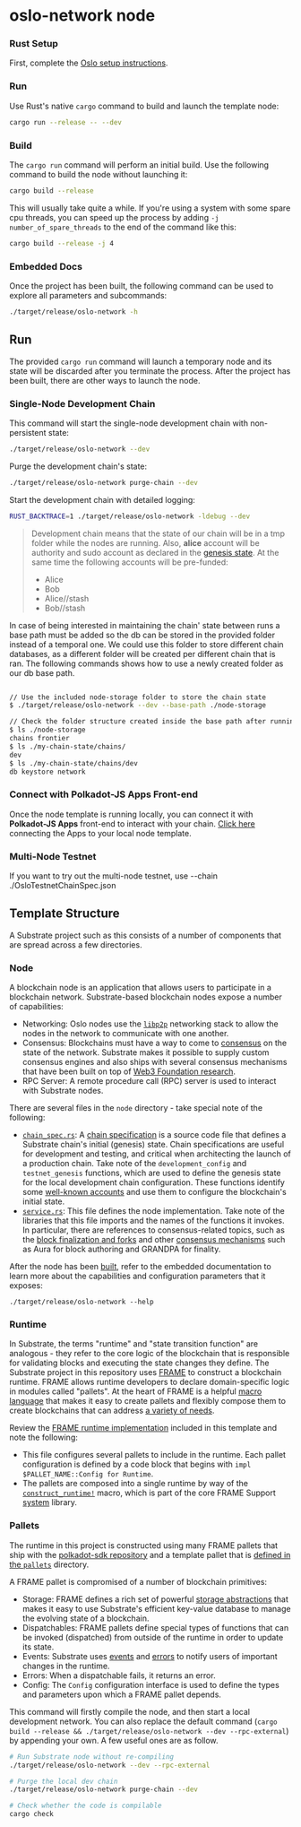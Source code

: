 # oslo-network node

### Rust Setup

First, complete the [Oslo setup instructions](./docs/Oslo-setup-instructions.txt).

### Run

Use Rust's native `cargo` command to build and launch the template node:

```sh
cargo run --release -- --dev
```

### Build

The `cargo run` command will perform an initial build. Use the following command to build the node
without launching it:

```sh
cargo build --release
```
This will usually take quite a while.
If you're using a system with some spare cpu threads, you can speed up the process by adding
`-j number_of_spare_threads` to the end of the command like this:

```sh
cargo build --release -j 4
```

### Embedded Docs

Once the project has been built, the following command can be used to explore all parameters and
subcommands:

```sh
./target/release/oslo-network -h
```

## Run

The provided `cargo run` command will launch a temporary node and its state will be discarded after
you terminate the process. After the project has been built, there are other ways to launch the
node.

### Single-Node Development Chain

This command will start the single-node development chain with non-persistent state:

```bash
./target/release/oslo-network --dev
```

Purge the development chain's state:

```bash
./target/release/oslo-network purge-chain --dev
```

Start the development chain with detailed logging:

```bash
RUST_BACKTRACE=1 ./target/release/oslo-network -ldebug --dev
```

> Development chain means that the state of our chain will be in a tmp folder while the nodes are
> running. Also, **alice** account will be authority and sudo account as declared in the
> [genesis state](https://github.com/drmnana/Oslo/blob/main/node/src/chain_spec.rs#L49).
> At the same time the following accounts will be pre-funded:
> - Alice
> - Bob
> - Alice//stash
> - Bob//stash

In case of being interested in maintaining the chain' state between runs a base path must be added
so the db can be stored in the provided folder instead of a temporal one. We could use this folder
to store different chain databases, as a different folder will be created per different chain that
is ran. The following commands shows how to use a newly created folder as our db base path.

```bash

// Use the included node-storage folder to store the chain state
$ ./target/release/oslo-network --dev --base-path ./node-storage

// Check the folder structure created inside the base path after running the chain
$ ls ./node-storage
chains frontier
$ ls ./my-chain-state/chains/
dev
$ ls ./my-chain-state/chains/dev
db keystore network
```


### Connect with Polkadot-JS Apps Front-end

Once the node template is running locally, you can connect it with **Polkadot-JS Apps** front-end
to interact with your chain. [Click
here](https://explorer.oslocrypto.com/apps/#/explorer?rpc=ws://localhost:9944) connecting the Apps to your
local node template.

### Multi-Node Testnet

If you want to try out the multi-node testnet, use --chain ./OsloTestnetChainSpec.json

## Template Structure

A Substrate project such as this consists of a number of components that are spread across a few
directories.

### Node

A blockchain node is an application that allows users to participate in a blockchain network.
Substrate-based blockchain nodes expose a number of capabilities:

- Networking: Oslo nodes use the [`libp2p`](https://libp2p.io/) networking stack to allow the
  nodes in the network to communicate with one another. 
- Consensus: Blockchains must have a way to come to
  [consensus](https://wiki.polkadot.network/learn/learn-consensus/#resources) on the state of the
  network. Substrate makes it possible to supply custom consensus engines and also ships with
  several consensus mechanisms that have been built on top of
  [Web3 Foundation research](https://research.web3.foundation/en/latest/polkadot/NPoS/index.html).
- RPC Server: A remote procedure call (RPC) server is used to interact with Substrate nodes.

There are several files in the `node` directory - take special note of the following:

- [`chain_spec.rs`](./node/src/chain_spec.rs): A
  [chain specification](https://docs.substrate.io/main-docs/build/chain-spec/) is a
  source code file that defines a Substrate chain's initial (genesis) state. Chain specifications
  are useful for development and testing, and critical when architecting the launch of a
  production chain. Take note of the `development_config` and `testnet_genesis` functions, which
  are used to define the genesis state for the local development chain configuration. These
  functions identify some
  [well-known accounts](https://docs.substrate.io/reference/command-line-tools/subkey/)
  and use them to configure the blockchain's initial state.
- [`service.rs`](./node/src/service.rs): This file defines the node implementation. Take note of
  the libraries that this file imports and the names of the functions it invokes. In particular,
  there are references to consensus-related topics, such as the
  [block finalization and forks](https://docs.substrate.io/main-docs/fundamentals/consensus/#finalization-and-forks)
  and other [consensus mechanisms](https://docs.substrate.io/main-docs/fundamentals/consensus/#default-consensus-models)
  such as Aura for block authoring and GRANDPA for finality.

After the node has been [built](#build), refer to the embedded documentation to learn more about the
capabilities and configuration parameters that it exposes:

```shell
./target/release/oslo-network --help
```

### Runtime

In Substrate, the terms
"runtime" and "state transition function"
are analogous - they refer to the core logic of the blockchain that is responsible for validating
blocks and executing the state changes they define. The Substrate project in this repository uses
[FRAME](https://polkadot.js.org/docs/substrate/runtime) to construct a
blockchain runtime. FRAME allows runtime developers to declare domain-specific logic in modules
called "pallets". At the heart of FRAME is a helpful
[macro language](https://docs.substrate.io/reference/frame-macros/) that makes it easy to
create pallets and flexibly compose them to create blockchains that can address
[a variety of needs](https://substrate.io/ecosystem/projects/).

Review the [FRAME runtime implementation](./runtime/src/lib.rs) included in this template and note
the following:

- This file configures several pallets to include in the runtime. Each pallet configuration is
  defined by a code block that begins with `impl $PALLET_NAME::Config for Runtime`.
- The pallets are composed into a single runtime by way of the
  [`construct_runtime!`](https://crates.parity.io/frame_support/macro.construct_runtime.html)
  macro, which is part of the core
  FRAME Support [system](https://docs.substrate.io/reference/frame-pallets/#system-pallets) library.

### Pallets

The runtime in this project is constructed using many FRAME pallets that ship with the
[polkadot-sdk repository](https://github.com/paritytech/polkadot-sdk) and a
template pallet that is [defined in the `pallets`](./templates/solochain/pallets/template/src/lib.rs) directory.

A FRAME pallet is compromised of a number of blockchain primitives:

- Storage: FRAME defines a rich set of powerful
  [storage abstractions](https://polkadot.js.org/docs/substrate/storage) that makes
  it easy to use Substrate's efficient key-value database to manage the evolving state of a
  blockchain.
- Dispatchables: FRAME pallets define special types of functions that can be invoked (dispatched)
  from outside of the runtime in order to update its state.
- Events: Substrate uses [events](https://polkadot.js.org/docs/substrate/events) and
 [errors](https://polkadot.js.org/docs/substrate/errors) to notify users of important changes in the runtime.
- Errors: When a dispatchable fails, it returns an error.
- Config: The `Config` configuration interface is used to define the types and parameters upon
  which a FRAME pallet depends.


This command will firstly compile the node, and then start a local development network. You can
also replace the default command
(`cargo build --release && ./target/release/oslo-network --dev --rpc-external`)
by appending your own. A few useful ones are as follow.

```bash
# Run Substrate node without re-compiling
./target/release/oslo-network --dev --rpc-external

# Purge the local dev chain
./target/release/oslo-network purge-chain --dev

# Check whether the code is compilable
cargo check
```
